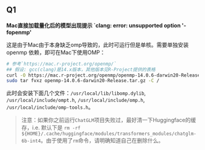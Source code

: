 ## Q1

**Mac直接加载量化后的模型出现提示 `clang: error: unsupported option '-fopenmp'**

这是由于Mac由于本身缺乏omp导致的，此时可运行但是单核。需要单独安装 openmp 依赖，即可在Mac下使用OMP：

```bash
# 参考`https://mac.r-project.org/openmp/`
## 假设: gcc(clang)是14.x版本，其他版本见R-Project提供的表格
curl -O https://mac.r-project.org/openmp/openmp-14.0.6-darwin20-Release.tar.gz
sudo tar fvxz openmp-14.0.6-darwin20-Release.tar.gz -C /
```
此时会安装下面几个文件：`/usr/local/lib/libomp.dylib`, `/usr/local/include/ompt.h`, `/usr/local/include/omp.h`, `/usr/local/include/omp-tools.h`。

> 注意：如果你之前运行`ChatGLM`项目失败过，最好清一下Huggingface的缓存，i.e. 默认下是 `rm -rf ${HOME}/.cache/huggingface/modules/transformers_modules/chatglm-6b-int4`。由于使用了`rm`命令，请明确知道自己在删除什么。